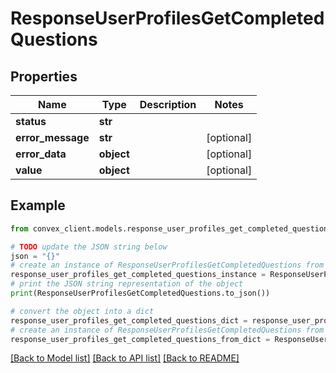 # ResponseUserProfilesGetCompletedQuestions


## Properties

Name | Type | Description | Notes
------------ | ------------- | ------------- | -------------
**status** | **str** |  | 
**error_message** | **str** |  | [optional] 
**error_data** | **object** |  | [optional] 
**value** | **object** |  | [optional] 

## Example

```python
from convex_client.models.response_user_profiles_get_completed_questions import ResponseUserProfilesGetCompletedQuestions

# TODO update the JSON string below
json = "{}"
# create an instance of ResponseUserProfilesGetCompletedQuestions from a JSON string
response_user_profiles_get_completed_questions_instance = ResponseUserProfilesGetCompletedQuestions.from_json(json)
# print the JSON string representation of the object
print(ResponseUserProfilesGetCompletedQuestions.to_json())

# convert the object into a dict
response_user_profiles_get_completed_questions_dict = response_user_profiles_get_completed_questions_instance.to_dict()
# create an instance of ResponseUserProfilesGetCompletedQuestions from a dict
response_user_profiles_get_completed_questions_from_dict = ResponseUserProfilesGetCompletedQuestions.from_dict(response_user_profiles_get_completed_questions_dict)
```
[[Back to Model list]](../README.md#documentation-for-models) [[Back to API list]](../README.md#documentation-for-api-endpoints) [[Back to README]](../README.md)


